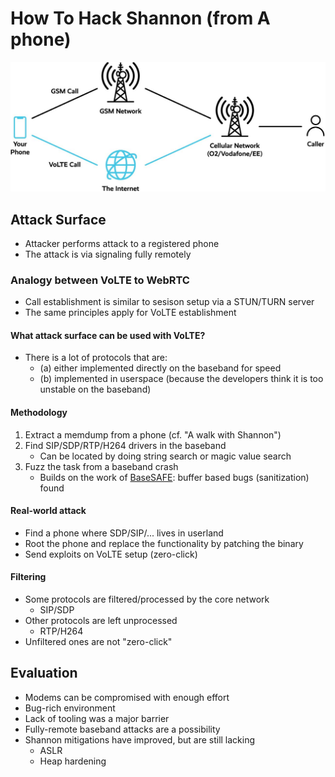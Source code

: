 # How To Hack Shannon (from A phone)

![Network Architecture considered for Attacking Shannon Phones](../../../assets/shannon-google/attack-surface-network-architecture.png)

## Attack Surface 

- Attacker performs attack to a registered phone
- The attack is via signaling fully remotely

### Analogy between VoLTE to WebRTC

- Call establishment is similar to sesison setup via a STUN/TURN server
- The same principles apply for VoLTE establishment

#### What attack surface can be used with VoLTE?

- There is a lot of protocols that are:
    - (a) either implemented directly on the baseband for speed
    - (b) implemented in userspace (because the developers think it is too unstable on the baseband)

#### Methodology

1. Extract a memdump from a phone (cf. "A walk with Shannon")
2. Find SIP/SDP/RTP/H264 drivers in the baseband
    - Can be located by doing string search or magic value search
3. Fuzz the task from a baseband crash
    - Builds on the work of [BaseSAFE](../re-hosting/baseSAFE.md): buffer based bugs (sanitization) found 

#### Real-world attack

- Find a phone where SDP/SIP/... lives in userland
- Root the phone and replace the functionality by patching the binary
- Send exploits on VoLTE setup (zero-click)

#### Filtering

- Some protocols are filtered/processed by the core network
    - SIP/SDP
- Other protocols are left unprocessed
    - RTP/H264
- Unfiltered ones are not "zero-click"


## Evaluation

- Modems can be compromised with enough effort
- Bug-rich environment
- Lack of tooling was a major barrier
- Fully-remote baseband attacks are a possibility
- Shannon mitigations have improved, but are still lacking
    - ASLR
    - Heap hardening
